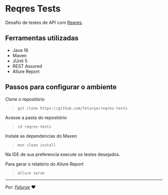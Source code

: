 # Reqres Tests
Desafio de testes de API com [Reqres](https://reqres.in/).

## Ferramentas utilizadas
* Java 16
* Maven
* JUnit 5
* REST Assured
* Allure Report

## Passos para configurar o ambiente

Clone o repositório

>``git clone https://github.com/felurye/reqres-tests``

Acesse a pasta do repositório 

>``cd reqres-tests``

Instale as dependencias do Maven

>``mvn clean install``

Na IDE de sua preferencia execute os testes desejados.

Para gerar o relatório do Allure Report

>``allure serve``


_____________________________________________
_Por: [Felurye](https://github.com/felurye)_ ♥
